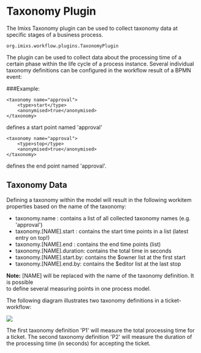 # Taxonomy Plugin 

The Imixs Taxonomy plugin can be used to collect taxonomy data at specific stages of a business process.


    org.imixs.workflow.plugins.TaxonomyPlugin
    
The plugin can be used to collect data about the processing time of a certain phase within the life cycle of a process instance. Several individual taxonomy definitions can be configured in the workflow result of a BPMN event:


###Example:

    <taxonomy name="approval">
    	<type>start</type>
    	<anonymised>true</anonymised>
    </taxonomy>
    

defines a start point named 'approval'

    <taxonomy name="approval">
    	<type>stop</type>
    	<anonymised>true</anonymised>
    </taxonomy>
    

defines the end point named 'approval'. 

## Taxonomy Data 

Defining a taxonomy within the model will result in the following workitem properties based on the name of the taxonomy:

  * taxonomy.name : contains a list of all collected taxonomy names (e.g. 'approval')
  * taxonomy.[NAME].start : contains the start time points in a list (latest entry on top!)
  * taxonomy.[NAME].end : contains the end time points (list)
  * taxonomy.[NAME].duration: contains the total time in seconds
  * taxonomy.[NAME].start.by: contains the $owner list at the first start
  * taxonomy.[NAME].end.by: contains the $editor list at the last stop
  
**Note:** [NAME] will be replaced with the name of the taxonomy definition. It is possible  
 to define several measuring points in one process model.
  
The following diagram illustrates two taxonomy definitions in a ticket-workflow:


<img src="../../images/analysisplugin.png"/>  


The first taxonomy definition 'P1' will measure the total processing time for a ticket. The second taxonomy definition 'P2' will measure the duration of the processing time (in seconds) for accepting the ticket.




